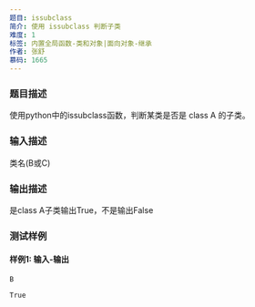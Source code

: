 ```yaml
---
题目: issubclass
简介: 使用 issubclass 判断子类
难度: 1
标签: 内置全局函数-类和对象|面向对象-继承
作者: 张舒
慕码: 1665
---
```


### 题目描述

使用python中的issubclass函数，判断某类是否是 class A 的子类。

### 输入描述

类名(B或C)

### 输出描述

是class A子类输出True，不是输出False

### 测试样例

#### 样例1: 输入-输出

```
B
```

```
True
```

